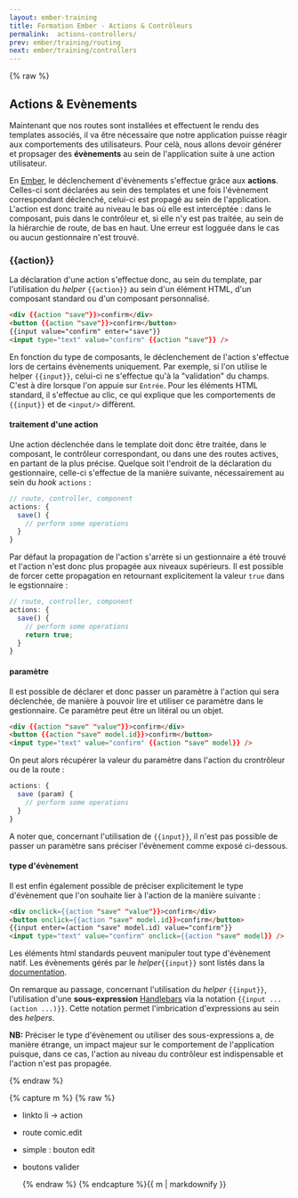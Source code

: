 ```yaml
---
layout: ember-training
title: Formation Ember - Actions & Contrôleurs
permalink:  actions-controllers/
prev: ember/training/routing
next: ember/training/controllers
---
```


{% raw %}

## Actions & Evènements

Maintenant que nos routes sont installées et effectuent le rendu des templates associés, il va être nécessaire que notre application
puisse réagir aux comportements des utilisateurs. Pour celà, nous allons devoir générer et propsager des **évènements** au sein de 
l'application suite à une action utilisateur.

En [Ember][ember], le déclenchement d'évènements s'effectue grâce aux **actions**. Celles-ci sont déclarées au sein des templates
et une fois l'évènement correspondant déclenché, celui-ci est propagé au sein de l'application. L'action est donc traité au niveau le bas
où elle est intercéptée : dans le composant, puis dans  le contrôleur et, si elle n'y est pas traitée, au sein de la hiérarchie de route, 
de bas en haut. Une erreur est logguée dans le cas ou aucun gestionnaire n'est trouvé.

### {{action}}

La déclaration d'une action s'effectue donc, au sein du template, par l'utilisation du *helper* ``{{action}}`` au sein d'un élément HTML,
d'un composant standard ou d'un composant personnalisé.

```html
<div {{action "save"}}>confirm</div>
<button {{action "save"}}>confirm</button>
{{input value="confirm" enter="save"}}
<input type="text" value="confirm" {{action "save"}} />
```

En fonction du type de composants, le déclenchement de l'action s'effectue lors de certains évènements uniquement. Par exemple, 
si l'on utilise le helper ``{{input}}``, celui-ci ne s'effectue qu'à la "validation" du champs. C'est à dire lorsque l'on appuie sur
``Entrée``. Pour les éléments HTML standard, il s'effectue au clic, ce qui explique que les comportements de ``{{input}}`` et de ``<input/>`` diffèrent.

#### traitement d'une action

Une action déclenchée dans le template doit donc être traitée, dans le composant, le contrôleur correspondant, ou dans une des routes actives,
en partant de la plus précise. Quelque soit l'endroit de la déclaration du gestionnaire, celle-ci s'effectue de la manière suivante, 
nécessairement au sein du *hook* ``actions`` : 

```javascript
// route, controller, component
actions: {
  save() {
    // perform some operations
  }
}
```

Par défaut la propagation de l'action s'arrète si un gestionnaire a été trouvé et l'action n'est donc plus propagée aux niveaux supérieurs.
Il est possible de forcer cette propagation en retournant explicitement la valeur `true` dans le egstionnaire :

```javascript
// route, controller, component
actions: {
  save() {
    // perform some operations
    return true;
  }
}
```

#### paramètre

Il est possible de déclarer et donc passer un paramètre à l'action qui sera déclenchée, de manière à pouvoir lire et utiliser ce paramètre
dans le gestionnaire. Ce paramètre peut être un litéral ou un objet.

```html
<div {{action "save" "value"}}>confirm</div>
<button {{action "save" model.id}}>confirm</button>
<input type="text" value="confirm" {{action "save" model}} />
```

On peut alors récupérer la valeur du paramètre dans l'action du crontrôleur ou de la route : 

```javascript
actions: {
  save (param) {
    // perform some operations
  }
}
```

A noter que, concernant l'utilisation de ``{{input}}``, il n'est pas possible de passer un paramètre sans préciser l'évènement
comme exposé ci-dessous.

#### type d'évènement

Il est enfin également possible de préciser explicitement le type d'évènement que l'on souhaite lier à l'action de la 
manière suivante : 

```html
<div onclick={{action "save" "value"}}>confirm</div>
<button onclick={{action "save" model.id}}>confirm</button>
{{input enter=(action "save" model.id) value="confirm"}}
<input type="text" value="confirm" onclick={{action "save" model}} />
```

Les éléments html standards peuvent manipuler tout type d'évènement natif. Les évènements gérés par le *helper*``{{input}}``
sont listés dans la [documentation](http://emberjs.com/api/classes/Ember.Templates.helpers.html#toc_actions).

On remarque au passage, concernant l'utilisation du *helper* ``{{input}}``, l'utilisation d'une **sous-expression** 
[Handlebars][handlebars] via la notation ``{{input ... (action ...)}}``. Cette notation permet l'imbrication
d'expressions au sein des *helpers*. 

**NB:** Préciser le type d'évènement ou utiliser des sous-expressions a, de manière étrange, un impact majeur sur le comportement
de l'application puisque, dans ce cas, l'action au niveau du contrôleur est indispensable et l'action n'est pas propagée.

{% endraw %}

<div class="work no-answer">
  {% capture m %}
  {% raw %}

  
  
  
* linkto li -> action
* route comic.edit
* simple : bouton edit
* boutons valider
  
  {% endraw %}
  {% endcapture %}{{ m | markdownify }}
</div>
 
[handlebars]: http://handlebarsjs.com/
[ember-cli]: http://www.ember-cli.com/
[ember]: http://emberjs.com/